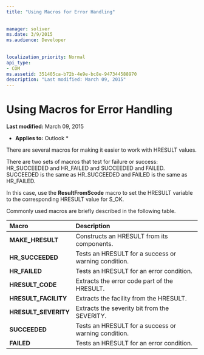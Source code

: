 ```yaml
---
title: "Using Macros for Error Handling"
 
 
manager: soliver
ms.date: 3/9/2015
ms.audience: Developer
 
 
localization_priority: Normal
api_type:
- COM
ms.assetid: 351405ca-b72b-4e9e-bc8e-947344588970
description: "Last modified: March 09, 2015"
---
```


# Using Macros for Error Handling

 **Last modified:** March 09, 2015 
  
 * **Applies to:** Outlook * 
  
There are several macros for making it easier to work with HRESULT values.
  
There are two sets of macros that test for failure or success: HR_SUCCEEDED and HR_FAILED and SUCCEEDED and FAILED. SUCCEEDED is the same as HR_SUCCEEDED and FAILED is the same as HR_FAILED.
  
In this case, use the **ResultFromScode** macro to set the HRESULT variable to the corresponding HRESULT value for S_OK. 
  
Commonly used macros are briefly described in the following table.
  
|**Macro**|**Description**|
|:-----|:-----|
|**MAKE_HRESULT** <br/> |Constructs an HRESULT from its components.  <br/> |
|**HR_SUCCEEDED** <br/> |Tests an HRESULT for a success or warning condition.  <br/> |
|**HR_FAILED** <br/> |Tests an HRESULT for an error condition.  <br/> |
|**HRESULT_CODE** <br/> |Extracts the error code part of the HRESULT.  <br/> |
|**HRESULT_FACILITY** <br/> |Extracts the facility from the HRESULT.  <br/> |
|**HRESULT_SEVERITY** <br/> |Extracts the severity bit from the SEVERITY.  <br/> |
|**SUCCEEDED** <br/> |Tests an HRESULT for a success or warning condition.  <br/> |
|**FAILED** <br/> |Tests an HRESULT for an error condition.  <br/> |
   

